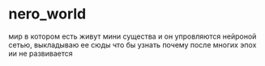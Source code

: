 # nero_world
мир в котором есть живут мини существа и он упровляются нейроной сетью, выкладываю ее сюды что бы узнать почему после многих эпох ии не развивается
